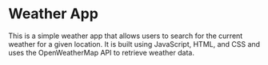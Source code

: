 <h1>Weather App</h1>

This is a simple weather app that allows users to search for the current weather for a given location. It is built using JavaScript, HTML, and CSS and uses the OpenWeatherMap API to retrieve weather data.
